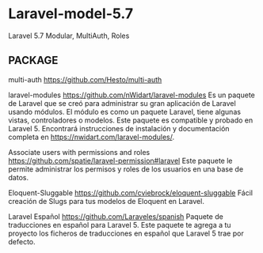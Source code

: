 # Laravel-model-5.7
Laravel 5.7 Modular, MultiAuth, Roles

## PACKAGE

multi-auth
https://github.com/Hesto/multi-auth

laravel-modules
https://github.com/nWidart/laravel-modules
Es un paquete de Laravel que se creó para administrar su gran aplicación de Laravel usando módulos. El módulo es como un paquete Laravel, tiene algunas vistas, controladores o modelos. Este paquete es compatible y probado en Laravel 5.
Encontrará instrucciones de instalación y documentación completa en https://nwidart.com/laravel-modules/.

Associate users with permissions and roles
https://github.com/spatie/laravel-permission#laravel
Este paquete le permite administrar los permisos y roles de los usuarios en una base de datos.

Eloquent-Sluggable
https://github.com/cviebrock/eloquent-sluggable
Fácil creación de Slugs para tus modelos de Eloquent en Laravel.

Laravel Español
https://github.com/Laraveles/spanish
Paquete de traducciones en español para Laravel 5. Este paquete te agrega a tu proyecto los ficheros de traducciones en español que Laravel 5 trae por defecto.